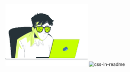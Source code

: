 
<style>
  #header #top-greeting br {
    display: block;
    content: '';
    margin-top: 0.6em
  }
</style>


<div id="header" align="center">
  <img src="imgs/vibing-cropped.gif" width="260">
  <img src="header-greetings.svg" width="400" height="400" alt="css-in-readme">
  <!--<img src="https://komarev.com/ghpvc/?username=thiagocferr&style=flat-square&color=blue" alt=""/>-->
</div>



<!-- <div align="center">
  <img src="imgs/anime-girl-besides-code.webp" width="500" height="300"/>
</div> -->



<!--
**thiagocferr/thiagocferr** is a ✨ _special_ ✨ repository because its `README.md` (this file) appears on your GitHub profile.

Here are some ideas to get you started:

- 🔭 I’m currently working on ...
- 🌱 I’m currently learning ...
- 👯 I’m looking to collaborate on ...
- 🤔 I’m looking for help with ...
- 💬 Ask me about ...
- 📫 How to reach me: ...
- 😄 Pronouns: ...
- ⚡ Fun fact: ...
-->
